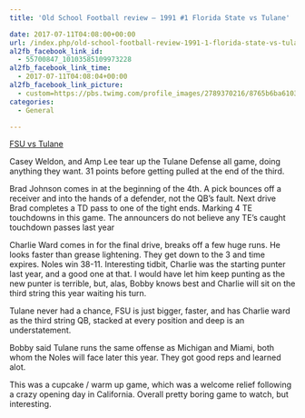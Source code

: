 ```yaml
---
title: 'Old School Football review – 1991 #1 Florida State vs Tulane'

date: 2017-07-11T04:08:00+00:00
url: /index.php/old-school-football-review-1991-1-florida-state-vs-tulane/
al2fb_facebook_link_id:
  - 55700847_10103585109973228
al2fb_facebook_link_time:
  - 2017-07-11T04:08:04+00:00
al2fb_facebook_link_picture:
  - custom=https://pbs.twimg.com/profile_images/2789370216/8765b6ba61039a987bdc1b3bc922bdbf_400x400.png
categories:
  - General

---
```

[FSU vs Tulane][1]

Casey Weldon, and Amp Lee tear up the Tulane Defense all game, doing anything they want. 31 points before getting pulled at the end of the third.

Brad Johnson comes in at the beginning of the 4th. A pick bounces off a receiver and into the hands of a defender, not the QB&#8217;s fault. Next drive Brad completes a TD pass to one of the tight ends. Marking 4 TE touchdowns in this game. The announcers do not believe any TE&#8217;s caught touchdown passes last year

Charlie Ward comes in for the final drive, breaks off a few huge runs. He looks faster than grease lightening. They get down to the 3 and time expires. Noles win 38-11. Interesting tidbit, Charlie was the starting punter last year, and a good one at that. I would have let him keep punting as the new punter is terrible, but, alas, Bobby knows best and Charlie will sit on the third string this year waiting his turn.

Tulane never had a chance, FSU is just bigger, faster, and has Charlie ward as the third string QB, stacked at every position and deep is an understatement.

Bobby said Tulane runs the same offense as Michigan and Miami, both whom the Noles will face later this year. They got good reps and learned alot.

This was a cupcake / warm up game, which was a welcome relief following a crazy opening day in California. Overall pretty boring game to watch, but interesting.

 [1]: https://www.youtube.com/watch?v=zR9sCuLxcco